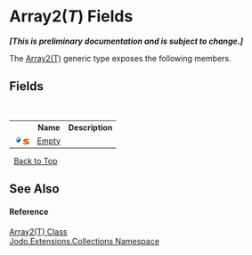 # Array2(*T*) Fields
 _**\[This is preliminary documentation and is subject to change.\]**_

The <a href="T_Jodo_Extensions_Collections_Array2_1">Array2(T)</a> generic type exposes the following members.


## Fields
&nbsp;<table><tr><th></th><th>Name</th><th>Description</th></tr><tr><td>![Public field](media/pubfield.gif "Public field")![Static member](media/static.gif "Static member")</td><td><a href="F_Jodo_Extensions_Collections_Array2_1_Empty">Empty</a></td><td /></tr></table>&nbsp;
<a href="#array2(*t*)-fields">Back to Top</a>

## See Also


#### Reference
<a href="T_Jodo_Extensions_Collections_Array2_1">Array2(T) Class</a><br /><a href="N_Jodo_Extensions_Collections">Jodo.Extensions.Collections Namespace</a><br />